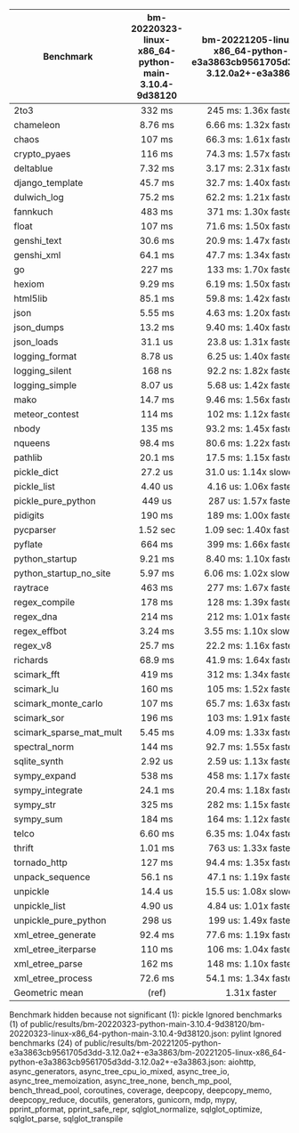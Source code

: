 | Benchmark               | bm-20220323-linux-x86_64-python-main-3.10.4-9d38120 | bm-20221205-linux-x86_64-python-e3a3863cb9561705d3dd-3.12.0a2+-e3a3863 |
|-------------------------|:---------------------------------------------------:|:----------------------------------------------------------------------:|
| 2to3                    | 332 ms                                              | 245 ms: 1.36x faster                                                   |
| chameleon               | 8.76 ms                                             | 6.66 ms: 1.32x faster                                                  |
| chaos                   | 107 ms                                              | 66.3 ms: 1.61x faster                                                  |
| crypto_pyaes            | 116 ms                                              | 74.3 ms: 1.57x faster                                                  |
| deltablue               | 7.32 ms                                             | 3.17 ms: 2.31x faster                                                  |
| django_template         | 45.7 ms                                             | 32.7 ms: 1.40x faster                                                  |
| dulwich_log             | 75.2 ms                                             | 62.2 ms: 1.21x faster                                                  |
| fannkuch                | 483 ms                                              | 371 ms: 1.30x faster                                                   |
| float                   | 107 ms                                              | 71.6 ms: 1.50x faster                                                  |
| genshi_text             | 30.6 ms                                             | 20.9 ms: 1.47x faster                                                  |
| genshi_xml              | 64.1 ms                                             | 47.7 ms: 1.34x faster                                                  |
| go                      | 227 ms                                              | 133 ms: 1.70x faster                                                   |
| hexiom                  | 9.29 ms                                             | 6.19 ms: 1.50x faster                                                  |
| html5lib                | 85.1 ms                                             | 59.8 ms: 1.42x faster                                                  |
| json                    | 5.55 ms                                             | 4.63 ms: 1.20x faster                                                  |
| json_dumps              | 13.2 ms                                             | 9.40 ms: 1.40x faster                                                  |
| json_loads              | 31.1 us                                             | 23.8 us: 1.31x faster                                                  |
| logging_format          | 8.78 us                                             | 6.25 us: 1.40x faster                                                  |
| logging_silent          | 168 ns                                              | 92.2 ns: 1.82x faster                                                  |
| logging_simple          | 8.07 us                                             | 5.68 us: 1.42x faster                                                  |
| mako                    | 14.7 ms                                             | 9.46 ms: 1.56x faster                                                  |
| meteor_contest          | 114 ms                                              | 102 ms: 1.12x faster                                                   |
| nbody                   | 135 ms                                              | 93.2 ms: 1.45x faster                                                  |
| nqueens                 | 98.4 ms                                             | 80.6 ms: 1.22x faster                                                  |
| pathlib                 | 20.1 ms                                             | 17.5 ms: 1.15x faster                                                  |
| pickle_dict             | 27.2 us                                             | 31.0 us: 1.14x slower                                                  |
| pickle_list             | 4.40 us                                             | 4.16 us: 1.06x faster                                                  |
| pickle_pure_python      | 449 us                                              | 287 us: 1.57x faster                                                   |
| pidigits                | 190 ms                                              | 189 ms: 1.00x faster                                                   |
| pycparser               | 1.52 sec                                            | 1.09 sec: 1.40x faster                                                 |
| pyflate                 | 664 ms                                              | 399 ms: 1.66x faster                                                   |
| python_startup          | 9.21 ms                                             | 8.40 ms: 1.10x faster                                                  |
| python_startup_no_site  | 5.97 ms                                             | 6.06 ms: 1.02x slower                                                  |
| raytrace                | 463 ms                                              | 277 ms: 1.67x faster                                                   |
| regex_compile           | 178 ms                                              | 128 ms: 1.39x faster                                                   |
| regex_dna               | 214 ms                                              | 212 ms: 1.01x faster                                                   |
| regex_effbot            | 3.24 ms                                             | 3.55 ms: 1.10x slower                                                  |
| regex_v8                | 25.7 ms                                             | 22.2 ms: 1.16x faster                                                  |
| richards                | 68.9 ms                                             | 41.9 ms: 1.64x faster                                                  |
| scimark_fft             | 419 ms                                              | 312 ms: 1.34x faster                                                   |
| scimark_lu              | 160 ms                                              | 105 ms: 1.52x faster                                                   |
| scimark_monte_carlo     | 107 ms                                              | 65.7 ms: 1.63x faster                                                  |
| scimark_sor             | 196 ms                                              | 103 ms: 1.91x faster                                                   |
| scimark_sparse_mat_mult | 5.45 ms                                             | 4.09 ms: 1.33x faster                                                  |
| spectral_norm           | 144 ms                                              | 92.7 ms: 1.55x faster                                                  |
| sqlite_synth            | 2.92 us                                             | 2.59 us: 1.13x faster                                                  |
| sympy_expand            | 538 ms                                              | 458 ms: 1.17x faster                                                   |
| sympy_integrate         | 24.1 ms                                             | 20.4 ms: 1.18x faster                                                  |
| sympy_str               | 325 ms                                              | 282 ms: 1.15x faster                                                   |
| sympy_sum               | 184 ms                                              | 164 ms: 1.12x faster                                                   |
| telco                   | 6.60 ms                                             | 6.35 ms: 1.04x faster                                                  |
| thrift                  | 1.01 ms                                             | 763 us: 1.33x faster                                                   |
| tornado_http            | 127 ms                                              | 94.4 ms: 1.35x faster                                                  |
| unpack_sequence         | 56.1 ns                                             | 47.1 ns: 1.19x faster                                                  |
| unpickle                | 14.4 us                                             | 15.5 us: 1.08x slower                                                  |
| unpickle_list           | 4.90 us                                             | 4.84 us: 1.01x faster                                                  |
| unpickle_pure_python    | 298 us                                              | 199 us: 1.49x faster                                                   |
| xml_etree_generate      | 92.4 ms                                             | 77.6 ms: 1.19x faster                                                  |
| xml_etree_iterparse     | 110 ms                                              | 106 ms: 1.04x faster                                                   |
| xml_etree_parse         | 162 ms                                              | 148 ms: 1.10x faster                                                   |
| xml_etree_process       | 72.6 ms                                             | 54.1 ms: 1.34x faster                                                  |
| Geometric mean          | (ref)                                               | 1.31x faster                                                           |

Benchmark hidden because not significant (1): pickle
Ignored benchmarks (1) of public/results/bm-20220323-python-main-3.10.4-9d38120/bm-20220323-linux-x86_64-python-main-3.10.4-9d38120.json: pylint
Ignored benchmarks (24) of public/results/bm-20221205-python-e3a3863cb9561705d3dd-3.12.0a2+-e3a3863/bm-20221205-linux-x86_64-python-e3a3863cb9561705d3dd-3.12.0a2+-e3a3863.json: aiohttp, async_generators, async_tree_cpu_io_mixed, async_tree_io, async_tree_memoization, async_tree_none, bench_mp_pool, bench_thread_pool, coroutines, coverage, deepcopy, deepcopy_memo, deepcopy_reduce, docutils, generators, gunicorn, mdp, mypy, pprint_pformat, pprint_safe_repr, sqlglot_normalize, sqlglot_optimize, sqlglot_parse, sqlglot_transpile
